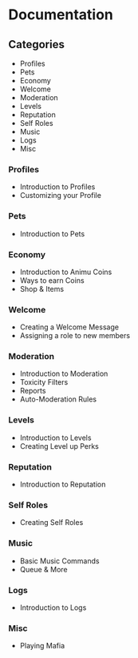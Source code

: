 # Documentation

## Categories

- Profiles
- Pets
- Economy
- Welcome
- Moderation
- Levels
- Reputation
- Self Roles
- Music
- Logs
- Misc

### Profiles

- Introduction to Profiles
- Customizing your Profile

### Pets

- Introduction to Pets

### Economy

- Introduction to Animu Coins
- Ways to earn Coins
- Shop & Items

### Welcome

- Creating a Welcome Message
- Assigning a role to new members

### Moderation

- Introduction to Moderation
- Toxicity Filters
- Reports
- Auto-Moderation Rules

### Levels

- Introduction to Levels
- Creating Level up Perks

### Reputation

- Introduction to Reputation

### Self Roles

- Creating Self Roles

### Music

- Basic Music Commands
- Queue & More

### Logs

- Introduction to Logs

### Misc

- Playing Mafia
